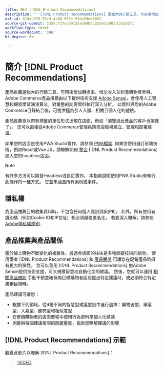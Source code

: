 ```yaml
---
title: 簡介 [!DNL Product Recommendations]
description: '''[!DNL Product Recommendations] 是強大的行銷工具，可用來增加轉換率、增加收入，並刺激購物者參與。」'
exl-id: 818ac876-58c9-4c68-975e-53da59ed6b52
source-git-commit: 5359c737cc90135ab0db5c32aebcb0bb131d3671
workflow-type: tm+mt
source-wordcount: '396'
ht-degree: 0%

---
```


# 簡介 [!DNL Product Recommendations]

產品推薦是強大的行銷工具，可用來增加轉換率、增加收入並刺激購物者參與。 Adobe Commerce產品推薦由以下提供技術支援 [Adobe Sensei](https://www.adobe.com/sensei.html)，會使用人工智慧和機器學習演演算法，對彙整的訪客資料執行深入分析。 此資料與您的Adobe Commerce目錄結合後，可提供極為引人入勝、相關且個人化的體驗。

產品推薦會以帶有標籤的單位形式出現在店面，例如「瀏覽過此產品的客戶也瀏覽了」。 您可以直接從Adobe Commerce管理員跨商店檢視建立、管理和部署建議。

如果您的店面是使用PWA Studio實作，請參閱 [PWA檔案](https://developer.adobe.com/commerce/pwa-studio/integrations/product-recommendations/). 如果您使用自訂前端技術，例如React或Vue JS，請瞭解如何 [整合](headless.md) [!DNL Product Recommendations] 進入您的headless店面。

>[!NOTE]
>
>有許多方法可以開發Headless或自訂實作。 本指南說明使用PWA Studio來執行此操作的一種方式。 它並未涵蓋所有案例或事件。

## 隱私權

為產品推薦目的收集資料時，不包含任何個人識別資訊(PII)。 此外，所有使用者識別碼（例如Cookie ID和IP位址）都必須嚴格匿名化。 若要深入瞭解，請參閱 [Adobe隱私權原則](https://www.adobe.com/privacy/policy.html).

## 產品推薦與產品關係

鑑於線上購物不斷變化的複雜性，最適合店面的往往是多種關鍵技術的組合。 使用兩者 [!DNL Product Recommendations] 和 [產品關係](https://experienceleague.adobe.com/docs/commerce-admin/marketing/promotions/product-relationships/product-relationships.html) 可讓您在促銷產品時擁有更大的彈性。 您可以善用 [!DNL Product Recommendations] 由Adobe Sensei提供技術支援，可大規模智慧地自動化您的建議。 然後，您就可以運用 [相關產品規則](https://experienceleague.adobe.com/docs/commerce-admin/marketing/promotions/product-relationships/product-related-rules.html) 手動干預並確保向目標購物者區段提出特定建議時，或必須符合特定業務目標時。

產品建議可讓您：

- 根據下列領域，從9種不同的智慧型建議型別中進行選擇：購物者型、專案型、人氣型、趨勢型和相似度型
- 在整個購物者的店面歷程中使用行為資料來個人化建議
- 測量與每個建議相關的關鍵量度，協助您瞭解建議的影響

## [!DNL Product Recommendations] 示範

觀看此影片以瞭解 [!DNL Product Recommendations]：

>[!VIDEO](https://video.tv.adobe.com/v/343991?quality=12)
